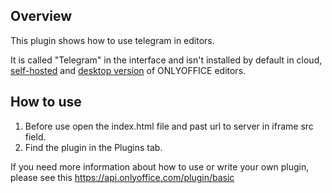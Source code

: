 ## Overview

This plugin shows how to use telegram in editors.

It is called "Telegram" in the interface and isn't installed by default in cloud, [self-hosted](https://github.com/ONLYOFFICE/DocumentServer) and [desktop version](https://github.com/ONLYOFFICE/DesktopEditors) of ONLYOFFICE editors. 

## How to use

1. Before use open the index.html file and past url to server in iframe src field.
1. Find the plugin in the Plugins tab.

If you need more information about how to use or write your own plugin, please see this https://api.onlyoffice.com/plugin/basic